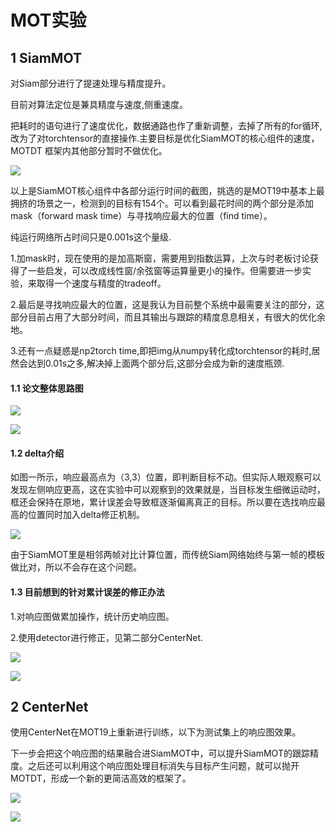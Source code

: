 # MOT实验

## 1 SiamMOT

对Siam部分进行了提速处理与精度提升。

目前对算法定位是兼具精度与速度,侧重速度。

把耗时的语句进行了速度优化，数据通路也作了重新调整，去掉了所有的for循环,改为了对torchtensor的直接操作.主要目标是优化SiamMOT的核心组件的速度，MOTDT 框架内其他部分暂时不做优化。

![](./1.png)

以上是SiamMOT核心组件中各部分运行时间的截图，挑选的是MOT19中基本上最拥挤的场景之一，检测到的目标有154个。可以看到最花时间的两个部分是添加mask（forward mask time）与寻找响应最大的位置（find time）。

纯运行网络所占时间只是0.001s这个量级.

1.加mask时，现在使用的是加高斯窗，需要用到指数运算，上次与时老板讨论获得了一些启发，可以改成线性窗/余弦窗等运算量更小的操作。但需要进一步实验，来取得一个速度与精度的tradeoff。

2.最后是寻找响应最大的位置，这是我认为目前整个系统中最需要关注的部分，这部分目前占用了大部分时间，而且其输出与跟踪的精度息息相关，有很大的优化余地。

3.还有一点疑惑是np2torch time,即把img从numpy转化成torchtensor的耗时,居然会达到0.01s之多,解决掉上面两个部分后,这部分会成为新的速度瓶颈.



#### 1.1 论文整体思路图

![](./4.png)

![](./note13_1.png)

#### 1.2 delta介绍

如图一所示，响应最高点为（3,3）位置，即判断目标不动。但实际人眼观察可以发现左侧响应更高，这在实验中可以观察到的效果就是，当目标发生细微运动时，框还会保持在原地，累计误差会导致框逐渐偏离真正的目标。所以要在选找响应最高的位置同时加入delta修正机制。

![](./delta_116.png)

由于SiamMOT里是相邻两帧对比计算位置，而传统Siam网络始终与第一帧的模板做比对，所以不会存在这个问题。

#### 1.3 目前想到的针对累计误差的修正办法

1.对响应图做累加操作，统计历史响应图。

2.使用detector进行修正，见第二部分CenterNet.

![](./00011_13iz.jpg)

![](./00011_14iz.jpg)



## 2 CenterNet

使用CenterNet在MOT19上重新进行训练，以下为测试集上的响应图效果。

下一步会把这个响应图的结果融合进SiamMOT中，可以提升SiamMOT的跟踪精度。之后还可以利用这个响应图处理目标消失与目标产生问题，就可以抛开MOTDT，形成一个新的更简洁高效的框架了。

![](./000025.jpg)

![](./Figure_5.png)
